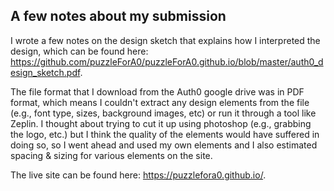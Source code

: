 ## A few notes about my submission

I wrote a few notes on the design sketch that explains how I interpreted the design, which can be found here: https://github.com/puzzleForA0/puzzleForA0.github.io/blob/master/auth0_design_sketch.pdf.

The file format that I download from the Auth0 google drive was in PDF format, which means I couldn't extract any design elements from the file (e.g., font type, sizes, background images, etc) or run it through a tool like Zeplin. I thought about trying to cut it up using photoshop (e.g., grabbing the logo, etc.) but I think the quality of the elements would have suffered in doing so, so I went ahead and used my own elements and I also estimated spacing & sizing for various elements on the site.

The live site can be found here: https://puzzlefora0.github.io/.
